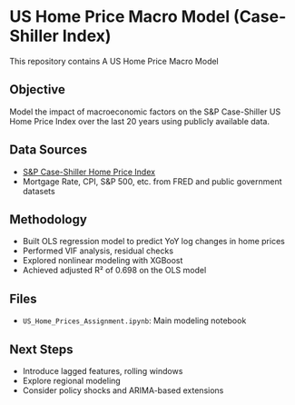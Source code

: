# US Home Price Macro Model (Case-Shiller Index)

This repository contains A US Home Price Macro Model

## Objective
Model the impact of macroeconomic factors on the S&P Case-Shiller US Home Price Index over the last 20 years using publicly available data.

## Data Sources
- [S&P Case-Shiller Home Price Index](https://fred.stlouisfed.org/series/CSUSHPISA)
- Mortgage Rate, CPI, S&P 500, etc. from FRED and public government datasets

## Methodology
- Built OLS regression model to predict YoY log changes in home prices
- Performed VIF analysis, residual checks
- Explored nonlinear modeling with XGBoost
- Achieved adjusted R² of 0.698 on the OLS model

## Files
- `US_Home_Prices_Assignment.ipynb`: Main modeling notebook


## Next Steps
- Introduce lagged features, rolling windows
- Explore regional modeling
- Consider policy shocks and ARIMA-based extensions
